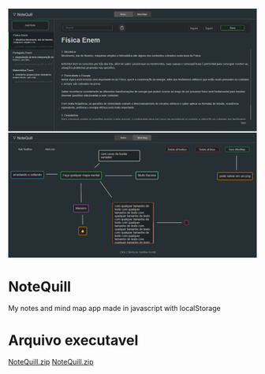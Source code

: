 ![Preview-Screens](image1.png)
![Preview-Screens](image2.png)


# NoteQuill
My notes and mind map app made in javascript with localStorage

# Arquivo executavel
[NoteQuill.zip](https://drive.google.com/file/d/1y-g5gqwj12waEmbDGwa2yH5oo4h4Jrtx/view?usp=sharing)
<a href="https://drive.google.com/file/d/1y-g5gqwj12waEmbDGwa2yH5oo4h4Jrtx/view?usp=sharing" target="_blank">NoteQuill.zip</a>
